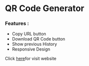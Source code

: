 <h1>QR Code Generator</h1>


<h3>Features : </h3>
<ul>
  <li>Copy URL button</li>
  <li>Download QR Code button</li>
  <li>Show previous History</li>
  <li>Responsive Design</li>
</ul>

<p>Click <a href = "https://ayushdumasia.github.io/qrGenerator/">here</a>for visit website</p>

